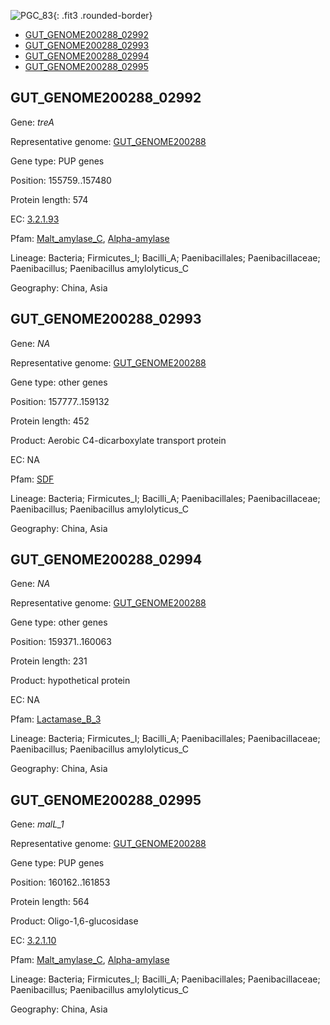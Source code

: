 ![PGC_83](../static/images/Clusters_figure/PGC_83.jpg){: .fit3 .rounded-border}

<ul id="myTab" class="nav nav-tabs">
  <li class="active">
        <a href="#tab1" data-toggle="tab">GUT_GENOME200288_02992</a>
  </li>
<li><a href="#tab2" data-toggle="tab">GUT_GENOME200288_02993</a></li>
<li><a href="#tab3" data-toggle="tab">GUT_GENOME200288_02994</a></li>
<li><a href="#tab4" data-toggle="tab">GUT_GENOME200288_02995</a></li>
</ul>

<div id="myTabContent" class="tab-content">
  <div class="tab-pane fade in active" id="tab1">

<h2 id="GUT_GENOME200288_02992">GUT_GENOME200288_02992</h2>
<p>Gene: <em>treA</em>
<p>Representative genome: <a href="https://www.ebi.ac.uk/metagenomics/genomes/MGYG-HGUT-03072">GUT_GENOME200288</a></p>
<p>Gene type: PUP genes</p>
<p>Position: 155759..157480</p>
<p>Protein length: 574</p>
<p>EC: <a href="https://www.brenda-enzymes.org/enzyme.php?ecno=3.2.1.93">3.2.1.93</a></p>
<p>Pfam: <a href="http://pfam.xfam.org/family/Malt_amylase_C">Malt_amylase_C</a>, <a href="http://pfam.xfam.org/family/Alpha-amylase">Alpha-amylase</a></p>
<p>Lineage: Bacteria; Firmicutes_I; Bacilli_A; Paenibacillales; Paenibacillaceae; Paenibacillus; Paenibacillus amylolyticus_C</p>
<p>Geography: China, Asia</p>
  </div>

  <div class="tab-pane fade" id="tab2">

<h2 id="GUT_GENOME200288_02993">GUT_GENOME200288_02993</h2>
<p>Gene: <em>NA</em></p>
<p>Representative genome: <a href="https://www.ebi.ac.uk/metagenomics/genomes/MGYG-HGUT-03072">GUT_GENOME200288</a></p>
<p>Gene type: other genes</p>
<p>Position: 157777..159132</p>
<p>Protein length: 452</p>
<p>Product: Aerobic C4-dicarboxylate transport protein</p>
<p>EC: NA</p>
<p>Pfam: <a href="http://pfam.xfam.org/family/SDF">SDF</a></p>

<p>Lineage: Bacteria; Firmicutes_I; Bacilli_A; Paenibacillales; Paenibacillaceae; Paenibacillus; Paenibacillus amylolyticus_C</p>
<p>Geography: China, Asia</p>

  </div>
  <div class="tab-pane fade" id="tab3">

<h2 id="GUT_GENOME200288_02994">GUT_GENOME200288_02994</h2>
<p>Gene: <em>NA</em></p>
<p>Representative genome: <a href="https://www.ebi.ac.uk/metagenomics/genomes/MGYG-HGUT-03072">GUT_GENOME200288</a></p>
<p>Gene type: other genes</p>
<p>Position: 159371..160063</p>
<p>Protein length: 231</p>
<p>Product: hypothetical protein</p>
<p>EC: NA</p>
<p>Pfam: <a href="http://pfam.xfam.org/family/Lactamase_B_3">Lactamase_B_3</a></p>

<p>Lineage: Bacteria; Firmicutes_I; Bacilli_A; Paenibacillales; Paenibacillaceae; Paenibacillus; Paenibacillus amylolyticus_C</p>
<p>Geography: China, Asia</p>

  </div>
  <div class="tab-pane fade" id="tab4">

<h2 id="GUT_GENOME200288_02995">GUT_GENOME200288_02995</h2>
<p>Gene: <em>malL_1</em></p>
<p>Representative genome: <a href="https://www.ebi.ac.uk/metagenomics/genomes/MGYG-HGUT-03072">GUT_GENOME200288</a></p>
<p>Gene type: PUP genes</p>
<p>Position: 160162..161853</p>
<p>Protein length: 564</p>
<p>Product: Oligo-1,6-glucosidase</p>
<p>EC: <a href="https://www.brenda-enzymes.org/enzyme.php?ecno=3.2.1.10">3.2.1.10</a></p>
<p>Pfam: <a href="http://pfam.xfam.org/family/Malt_amylase_C">Malt_amylase_C</a>, <a href="http://pfam.xfam.org/family/Alpha-amylase">Alpha-amylase</a></p>
<p>Lineage: Bacteria; Firmicutes_I; Bacilli_A; Paenibacillales; Paenibacillaceae; Paenibacillus; Paenibacillus amylolyticus_C</p>
<p>Geography: China, Asia</p>

  </div>
</div>
